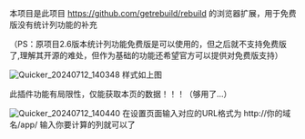 本项目是此项目 https://github.com/getrebuild/rebuild 的浏览器扩展，用于免费版没有统计列功能的补充

（PS：原项目2.6版本统计列功能免费版是可以使用的，但之后就不支持免费版了,理解其开源的难处，但作为基础的功能还希望官方可以提供对免费版支持）

![Quicker_20240712_140348](https://github.com/user-attachments/assets/bfee8d26-2117-4c78-8487-0c11f9c5e99f)
样式如上图

此插件功能有局限性，仅能获取本页的数据！！！（够用了...）

![Quicker_20240712_140440](https://github.com/user-attachments/assets/c8c58357-dd82-4181-bdc2-abed8fa571f6)
在设置页面输入对应的URL格式为 http://你的域名/app/
输入你要计算的列就可以了
